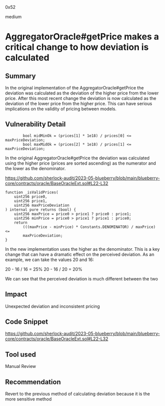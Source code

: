 0x52

medium

# AggregatorOracle#getPrice makes a critical change to how deviation is calculated

## Summary

In the original implementation of the AggregatorOracle#getPrice the deviation was calculated as the deviation of the higher price from the lower price. After this most recent change the deviation is now calculated as the deviation of the lower price from the higher price. This can have serious implications on the validity of pricing between models.

## Vulnerability Detail

            bool midMinOk = (prices[1] * 1e18) / prices[0] <= maxPriceDeviation;
            bool maxMidOk = (prices[2] * 1e18) / prices[1] <= maxPriceDeviation;

In the original AggregatorOracle#getPrice the deviation was calculated using the higher price (prices are sorted ascending) as the numerator and the lower as the denominator. 

https://github.com/sherlock-audit/2023-05-blueberry/blob/main/blueberry-core/contracts/oracle/BaseOracleExt.sol#L22-L32

    function _isValidPrices(
        uint256 price0,
        uint256 price1,
        uint256 maxPriceDeviation
    ) internal pure returns (bool) {
        uint256 maxPrice = price0 > price1 ? price0 : price1;
        uint256 minPrice = price0 > price1 ? price1 : price0;
        return
            (((maxPrice - minPrice) * Constants.DENOMINATOR) / maxPrice) <=
            maxPriceDeviation;
    }

In the new implementation uses the higher as the denominator. This is a key change that can have a dramatic effect on the perceived deviation. As an example, we can take the values 20 and 16:

20 - 16 / 16 = 25%
20 - 16 / 20 = 20%

We can see that the perceived deviation is much different between the two

## Impact

Unexpected deviation and inconsistent pricing 

## Code Snippet

https://github.com/sherlock-audit/2023-05-blueberry/blob/main/blueberry-core/contracts/oracle/BaseOracleExt.sol#L22-L32

## Tool used

Manual Review

## Recommendation

Revert to the previous method of calculating deviation because it is the more sensitive method